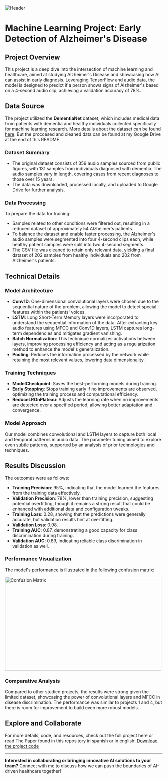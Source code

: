 ![Header](../main/AFDA_Logo.png)

# Machine Learning Project: Early Detection of Alzheimer's Disease

## Project Overview
This project is a deep dive into the intersection of machine learning and healthcare, aimed at studying Alzheimer's Disease and showcasing how AI can assist in early diagnosis. Leveraging TensorFlow and audio data, the model is designed to predict if a person shows signs of Alzheimer's based on a 4-second audio clip, achieving a validation accuracy of 78%.

## Data Source
The project utilized the **DementiaNet** dataset, which includes medical data from patients with dementia and healthy individuals collected specifically for machine learning research. More details about the dataset can be found [here](https://github.com/shreyasgite/dementianet).
But the proccesed and cleaned data can be found at my Google Drive at the end of this README

### Dataset Summary
- The original dataset consists of 359 audio samples sourced from public figures, with 131 samples from individuals diagnosed with dementia. The audio samples vary in length, covering cases from recent diagnoses to those over 15 years.
- The data was downloaded, processed locally, and uploaded to Google Drive for further analysis.

### Data Processing
To prepare the data for training:
- Samples related to other conditions were filtered out, resulting in a reduced dataset of approximately 54 Alzheimer's patients.
- To balance the dataset and enable faster processing, the Alzheimer's audio samples were segmented into four 4-second clips each, while healthy patient samples were split into two 4-second segments.
- The CSV file was cleaned to retain only relevant data, yielding a final dataset of 202 samples from healthy individuals and 202 from Alzheimer's patients.

## Technical Details
### Model Architecture
- **Conv1D**: One-dimensional convolutional layers were chosen due to the sequential nature of the problem, allowing the model to detect special features within the patients' voices.
- **LSTM**: Long Short-Term Memory layers were incorporated to understand the sequential information of the data. After extracting key audio features using MFCC and Conv1D layers, LSTM captures long-term dependencies and mitigates gradient vanishing.
- **Batch Normalization**: This technique normalizes activations between layers, improving processing efficiency and acting as a regularization method to enhance the model's generalization.
- **Pooling**: Reduces the information processed by the network while retaining the most relevant values, lowering data dimensionality.

### Training Techniques
- **ModelCheckpoint**: Saves the best-performing models during training.
- **Early Stopping**: Stops training early if no improvements are observed, optimizing the training process and computational efficiency.
- **ReduceLROnPlateau**: Adjusts the learning rate when no improvements are detected over a specified period, allowing better adaptation and convergence.

### Model Approach
Our model combines convolutional and LSTM layers to capture both local and temporal patterns in audio data. The parameter tuning aimed to explore even subtle patterns, supported by an analysis of prior technologies and techniques.

## Results Discussion
The outcomes were as follows:

- **Training Precision**: 95%, indicating that the model learned the features from the training data effectively.
- **Validation Precision**: 78%, lower than training precision, suggesting potential overfitting, though it remains a strong result that could be enhanced with additional data and configuration tweaks.
- **Training Loss**: 0.28, showing that the predictions were generally accurate, but validation results hint at overfitting.
- **Validation Loss**: 0.98.
- **Training AUC**: 0.87, demonstrating a good capacity for class discrimination during training.
- **Validation AUC**: 0.89, indicating reliable class discrimination in validation as well.

### Performance Visualization
The model's performance is illustrated in the following confusion matrix:

<img src="../main/Matriz.PNG" alt="Confusion Matrix" style="height: 300px; width:500px;"/>

### Comparative Analysis
Compared to other studied projects, the results were strong given the limited dataset, showcasing the power of convolutional layers and MFCC in disease discrimination. The performance was similar to projects 1 and 4, but there is room for improvement to build even more robust models.

## Explore and Collaborate
For more details, code, and resources, check out the full project here or read The Paper found in this repository in spanish or in english:
[Download the project code](https://drive.google.com/drive/folders/1E8C5mfUhUIn2kf5w-dWC5QCEYz7wVLqw?usp=drive_link)

---
**Interested in collaborating or bringing innovative AI solutions to your team?** Connect with me to discuss how we can push the boundaries of AI-driven healthcare together!
